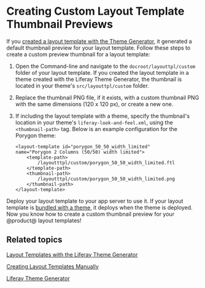 # Creating Custom Layout Template Thumbnail Previews [](id=creating-custom-layout-template-thumbnail-previews)

If you 
[created a layout template with the Theme Generator](/develop/tutorials/-/knowledge_base/7-1/creating-layout-templates-with-the-themes-generator), 
it generated a default thumbnail preview for your layout template. Follow these 
steps to create a custom preview thumbnail for a layout template:

1.  Open the Command-line and navigate to the `docroot/layouttpl/custom` folder 
    of your layout template. If you created the layout template in a theme 
    created with the Liferay Theme Generator, the thumbnail is located in your 
    theme's `src/layouttpl/custom` folder.

2.  Replace the thumbnail PNG file, if it exists, with a custom thumbnail PNG 
    with the same dimensions (120 x 120 px), or create a new one.

3.  If including the layout template with a theme, specify the thumbnail's 
    location in your theme's `liferay-look-and-feel.xml`, using the 
    `<thumbnail-path>` tag. Below is an example configuration for the Porygon 
    theme:
    
        <layout-template id="porygon_50_50_width_limited" 
        name="Porygon 2 Columns (50/50) width limited">
            <template-path>
                /layoutttpl/custom/porygon_50_50_width_limited.ftl
            </template-path>
            <thumbnail-path>
                /layoutttpl/custom/porygon_50_50_width_limited.png
            </thumbnail-path>
        </layout-template>

Deploy your layout template to your app server to use it. If your layout 
template is 
[bundled with a theme](/develop/tutorials/-/knowledge_base/7-1/including-layout-templates-with-a-theme), 
it deploys when the theme is deployed. Now you know how to create a custom 
thumbnail preview for your @product@ layout templates!

## Related topics

[Layout Templates with the Liferay Theme Generator](/develop/tutorials/-/knowledge_base/7-1/creating-layout-templates-with-the-themes-generator-0)

[Creating Layout Templates Manually](/develop/tutorials/-/knowledge_base/7-1/creating-layout-templates-manually)

[Liferay Theme Generator](/develop/tutorials/-/knowledge_base/7-1/themes-generator)


